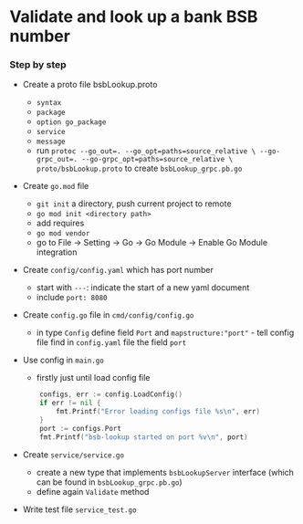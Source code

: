 # Validate and look up a bank BSB number

### Step by step
- Create a proto file bsbLookup.proto
    - `syntax`
    - `package`
    - `option go_package`
    - `service`
    - `message`
    - run `protoc --go_out=. --go_opt=paths=source_relative \
      --go-grpc_out=. --go-grpc_opt=paths=source_relative \
      proto/bsbLookup.proto` to create `bsbLookup_grpc.pb.go`
      
- Create `go.mod` file
    - `git init` a directory, push current project to remote
    - `go mod init <directory path>`
    - add requires
    - ```go mod vendor```
    - go to File -> Setting -> Go -> Go Module -> Enable Go Module integration
  
- Create `config/config.yaml` which has port number
    - start with ```---```: indicate the start of a new yaml document
    - include `port: 8080`
  
- Create `config.go` file in `cmd/config/config.go`
    - in type `Config` define field `Port` and `mapstructure:"port"` - tell config file find in `config.yaml` file the field `port`
  
- Use config in `main.go`
    - firstly just until load config file
  
    ```go
        configs, err := config.LoadConfig()
	    if err != nil {
		    fmt.Printf("Error loading configs file %s\n", err)
	    }
	    port := configs.Port
	    fmt.Printf("bsb-lookup started on port %v\n", port)
    ```
  
- Create `service/service.go`
    - create a new type that implements `bsbLookupServer` interface (which can be found in `bsbLookup_grpc.pb.go`)
    - define again `Validate` method
  
- Write test file `service_test.go`